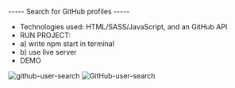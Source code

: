 ----- Search for GitHub profiles -----

- Technologies used: HTML/SASS/JavaScript, and an GitHub API
- RUN PROJECT:
- a) write npm start in terminal
- b) use live server
- DEMO

![github-user-search](https://user-images.githubusercontent.com/79769638/162625592-1afe81b7-ab61-446a-93f3-81ffefe47e12.gif)
![GitHub-user-search](https://user-images.githubusercontent.com/79769638/162625631-84255058-6abc-4f84-876b-544ca0cb78f2.png)
